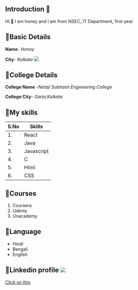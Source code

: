 ## Introduction 🚀


Hi 👋 I am honey and I am from NSEC, IT Department, first year



## 💠Basic Details

**Name**- *Honey*

**City**- *Kolkata*
<img src="https://img.icons8.com/bubbles/50/000000/kolkata.png"/>

## 💠College Details

**College Name** -*Netaji Subhash Engineering College*

**College City**- *Garia,Kolkata*

## 💠My skills 

| S.No | Skills 
|---|---|
|1.| React|
|2.| Java|
|3.| Javascript|
|4.| C|
|5.| Html|
|6.| CSS|

## 💠Courses
1. Coursera
2. Udemy
3. Unacademy

## 💠Language
- Hindi
- Bengali
- English

## 💠Linkedin profile <img src="https://img.icons8.com/external-justicon-flat-justicon/30/000000/external-linkedin-social-media-justicon-flat-justicon.png"/>
[Click on this](https://www.linkedin.com/in/honey-labh-081097222/)

